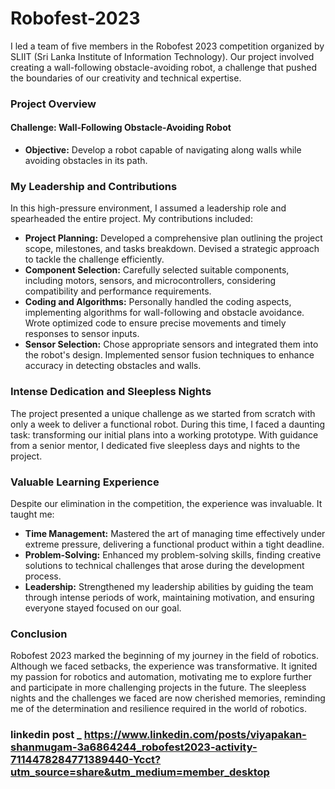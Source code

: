# Robofest-2023
I led a team of five members in the Robofest 2023 competition organized by SLIIT (Sri Lanka Institute of Information Technology). 
Our project involved creating a wall-following obstacle-avoiding robot, a challenge that pushed the boundaries of our creativity and technical expertise.

### Project Overview

#### Challenge: Wall-Following Obstacle-Avoiding Robot
- **Objective:** Develop a robot capable of navigating along walls while avoiding obstacles in its path.

### My Leadership and Contributions

In this high-pressure environment, I assumed a leadership role and spearheaded the entire project. My contributions included:

- **Project Planning:** Developed a comprehensive plan outlining the project scope, milestones, and tasks breakdown. Devised a strategic approach to tackle the challenge efficiently.
- **Component Selection:** Carefully selected suitable components, including motors, sensors, and microcontrollers, considering compatibility and performance requirements.
- **Coding and Algorithms:** Personally handled the coding aspects, implementing algorithms for wall-following and obstacle avoidance. 
  Wrote optimized code to ensure precise movements and timely responses to sensor inputs.
- **Sensor Selection:** Chose appropriate sensors and integrated them into the robot's design. Implemented sensor fusion techniques to enhance accuracy in detecting obstacles and walls.

### Intense Dedication and Sleepless Nights

The project presented a unique challenge as we started from scratch with only a week to deliver a functional robot. 
During this time, I faced a daunting task: transforming our initial plans into a working prototype. With guidance from a senior mentor, I dedicated five sleepless days and nights to the project.

### Valuable Learning Experience

Despite our elimination in the competition, the experience was invaluable. It taught me:

- **Time Management:** Mastered the art of managing time effectively under extreme pressure, delivering a functional product within a tight deadline.
- **Problem-Solving:** Enhanced my problem-solving skills, finding creative solutions to technical challenges that arose during the development process.
- **Leadership:** Strengthened my leadership abilities by guiding the team through intense periods of work, maintaining motivation, and ensuring everyone stayed focused on our goal.

### Conclusion

Robofest 2023 marked the beginning of my journey in the field of robotics. Although we faced setbacks, the experience was transformative. It ignited my passion for robotics and automation, 
motivating me to explore further and participate in more challenging projects in the future.
The sleepless nights and the challenges we faced are now cherished memories, reminding me of the determination and resilience required in the world of robotics.

### linkedin post _ https://www.linkedin.com/posts/viyapakan-shanmugam-3a6864244_robofest2023-activity-7114478284771389440-Ycct?utm_source=share&utm_medium=member_desktop
